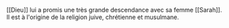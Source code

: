 [[Dieu]] lui a promis une très grande descendance avec sa femme [[Sarah]].
Il est à l'origine de la religion juive, chrétienne et musulmane.